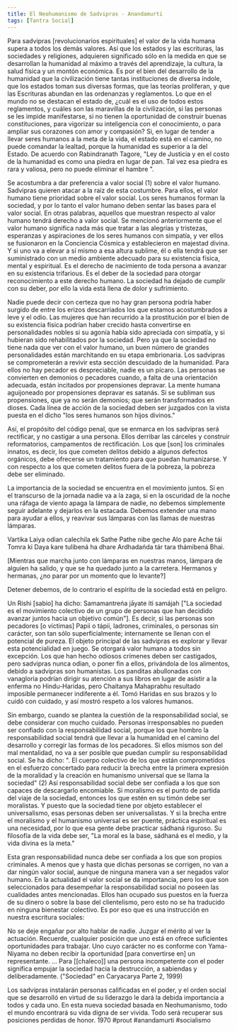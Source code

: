 ```yaml
---
title: El Neohumanismo de Sadvipras - Anandamurti
tags: [Tantra Social]
---
```

Para sadvipras [revolucionarios espirituales] el valor de la vida humana supera a todos los demás valores. Así que los estados y las escrituras, las sociedades y religiones, adquieren significado sólo en la medida en que se desarrollan la humanidad al máximo a través del aprendizaje, la cultura, la salud física y un montón económica. Es por el bien del desarrollo de la humanidad que la civilización tiene tantas instituciones de diversa índole, que los estados toman sus diversas formas, que las teorías proliferan, y que las Escrituras abundan en las ordenanzas y reglamentos. Lo que en el mundo no se destacan el estado de, ¿cuál es el uso de todos estos reglamentos, y cuáles son las maravillas de la civilización, si las personas se les impide manifestarse, si no tienen la oportunidad de construir buenas constituciones, para vigorizar su inteligencia con el conocimiento, o para ampliar sus corazones con amor y compasión? Si, en lugar de tender a llevar seres humanos a la meta de la vida, el estado está en el camino, no puede comandar la lealtad, porque la humanidad es superior a la del Estado. De acuerdo con Rabindranath Tagore, "Ley de Justicia y en el costo de la humanidad es como una piedra en lugar de pan. Tal vez esa piedra es rara y valiosa, pero no puede eliminar el hambre ".

Se acostumbra a dar preferencia a valor social (1) sobre el valor humano. Sadvipras quieren atacar a la raíz de esta costumbre. Para ellos, el valor humano tiene prioridad sobre el valor social. Los seres humanos forman la sociedad, y por lo tanto el valor humano deben sentar las bases para el valor social. En otras palabras, aquellos que muestran respecto al valor humano tendrá derecho a valor social. Se mencionó anteriormente que el valor humano significa nada más que tratar a las alegrías y tristezas, esperanzas y aspiraciones de los seres humanos con simpatía, y ver ellos se fusionaron en la Conciencia Cósmica y establecieron en majestad divina. Y si uno va a elevar a sí mismo a esa altura sublime, él o ella tendrá que ser suministrado con un medio ambiente adecuado para su existencia física, mental y espiritual. Es el derecho de nacimiento de toda persona a avanzar en su existencia trifarious. Es el deber de la sociedad para otorgar reconocimiento a este derecho humano. La sociedad ha dejado de cumplir con su deber, por ello la vida está llena de dolor y sufrimiento.

Nadie puede decir con certeza que no hay gran persona podría haber surgido de entre los erizos descarriados los que estamos acostumbrados a leve y el odio. Las mujeres que han recurrido a la prostitución por el bien de su existencia física podrían haber crecido hasta convertirse en personalidades nobles si su agonía había sido apreciada con simpatía, y si hubieran sido rehabilitados por la sociedad. Pero ya que la sociedad no tiene nada que ver con el valor humano, un buen número de grandes personalidades están marchitando en su etapa embrionaria. Los sadvipras se comprometerán a revivir esta sección descuidado de la humanidad. Para ellos no hay pecador es despreciable, nadie es un pícaro. Las personas se convierten en demonios o pecadores cuando, a falta de una orientación adecuada, están incitados por propensiones depravar. La mente humana aguijoneado por propensiones depravar es satanás. Si se subliman sus propensiones, que ya no serán demonios; que serán transformados en dioses. Cada línea de acción de la sociedad deben ser juzgados con la vista puesta en el dicho "los seres humanos son hijos divinos."

Así, el propósito del código penal, que se enmarca en los sadvipras será rectificar, y no castigar a una persona. Ellos derribar las cárceles y construir reformatorios, campamentos de rectificación. Los que [son] los criminales innatos, es decir, los que cometen delitos debido a algunos defectos orgánicos, debe ofrecerse un tratamiento para que puedan humanizarse. Y con respecto a los que cometen delitos fuera de la pobreza, la pobreza debe ser eliminado.

La importancia de la sociedad se encuentra en el movimiento juntos. Si en el transcurso de la jornada nadie va a la zaga, si en la oscuridad de la noche una ráfaga de viento apaga la lámpara de nadie, no debemos simplemente seguir adelante y dejarlos en la estacada. Debemos extender una mano para ayudar a ellos, y reavivar sus lámparas con las llamas de nuestras lámparas.

Vartika Laiya odian calechila ek Sathe
Pathe nibe geche Alo pare Ache tái
Tomra ki Daya kare tulibená ha dhare
Ardhadańda tár tara thámibená Bhai.

[Mientras que marcha junto con lámparas en nuestras manos, lámpara de alguien ha salido, y que se ha quedado junto a la carretera. Hermanos y hermanas, ¿no parar por un momento que lo levante?]

Detener debemos, de lo contrario el espíritu de la sociedad está en peligro.

Un Rishi [sabio] ha dicho: Samamantreńa jāyate iti samájah ["La sociedad es el movimiento colectivo de un grupo de personas que han decidido avanzar juntos hacia un objetivo común"]. Es decir, si las personas son pecadores [o víctimas] Papii o tápii, ladrones, criminales, o personas sin carácter, son tan sólo superficialmente; internamente se llenan con el potencial de pureza. El objeto principal de las sadvipras es explorar y llevar esta potencialidad en juego. Se otorgará valor humano a todos sin excepción. Los que han hecho odiosos crímenes deben ser castigados, pero sadvipras nunca odian, o poner fin a ellos, privándola de los alimentos, debido a sadvipras son humanistas. Los panditas abullonadas con vanagloria podrían dirigir su atención a sus libros en lugar de asistir a la enferma no Hindu-Haridas, pero Chaitanya Mahaprabhu resultado imposible permanecer indiferente a él. Tomó Haridas en sus brazos y lo cuidó con cuidado, y así mostró respeto a los valores humanos.

Sin embargo, cuando se plantea la cuestión de la responsabilidad social, se debe considerar con mucho cuidado. Personas irresponsables no pueden ser confiado con la responsabilidad social, porque los que hombro la responsabilidad social tendrá que llevar a la humanidad en el camino del desarrollo y corregir las formas de los pecadores. Si ellos mismos son del mal mentalidad, no va a ser posible que puedan cumplir su responsabilidad social. Se ha dicho: ". El cuerpo colectivo de los que están comprometidos en el esfuerzo concertado para reducir la brecha entre la primera expresión de la moralidad y la creación en humanismo universal que se llama la sociedad" (2) Así responsabilidad social debe ser confiada a los que son capaces de descargarlo encomiable. Si moralismo es el punto de partida del viaje de la sociedad, entonces los que estén en su timón debe ser moralistas. Y puesto que la sociedad tiene por objeto establecer el universalismo, esas personas deben ser universalistas. Y si la brecha entre el moralismo y el humanismo universal es ser puente, práctica espiritual es una necesidad, por lo que esa gente debe practicar sádhaná riguroso. Su filosofía de la vida debe ser, "La moral es la base, sádhaná es el medio, y la vida divina es la meta."

Esta gran responsabilidad nunca debe ser confiada a los que son propios criminales. A menos que y hasta que dichas personas se corrigen, no van a dar ningún valor social, aunque de ninguna manera van a ser negados valor humano. En la actualidad el valor social se da importancia, pero los que son seleccionados para desempeñar la responsabilidad social no poseen las cualidades antes mencionadas. Ellos han ocupado sus puestos en la fuerza de su dinero o sobre la base del clientelismo, pero esto no se ha traducido en ninguna bienestar colectivo. Es por eso que es una instrucción en nuestra escritura sociales:

No se deje engañar por alto hablar de nadie. Juzgar el mérito al ver la actuación. Recuerde, cualquier posición que uno está en ofrece suficientes oportunidades para trabajar. Uno cuyo carácter no es conforme con Yama-Niyama no deben recibir la oportunidad [para convertirse en] un representante. ... Para [[chaleco]] una persona incompetente con el poder significa empujar la sociedad hacia la destrucción, a sabiendas y deliberadamente. ("Sociedad" en Caryacarya Parte 2, 1999)

Los sadvipras instalarán personas calificadas en el poder, y el orden social que se desarrolló en virtud de su liderazgo le dará la debida importancia a todos y cada uno. En esta nueva sociedad basada en Neohumanismo, todo el mundo encontrará su vida digna de ser vivida. Todo será recuperar sus posiciones perdidas de honor.
1970
#prout #anandamurti #socialismo
